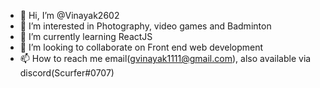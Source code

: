 - 👋 Hi, I’m @Vinayak2602
- 👀 I’m interested in Photography, video games and Badminton
- 🌱 I’m currently learning ReactJS
- 💞️ I’m looking to collaborate on Front end web development
- 📫 How to reach me email(gvinayak1111@gmail.com), also available via discord(Scurfer#0707)

